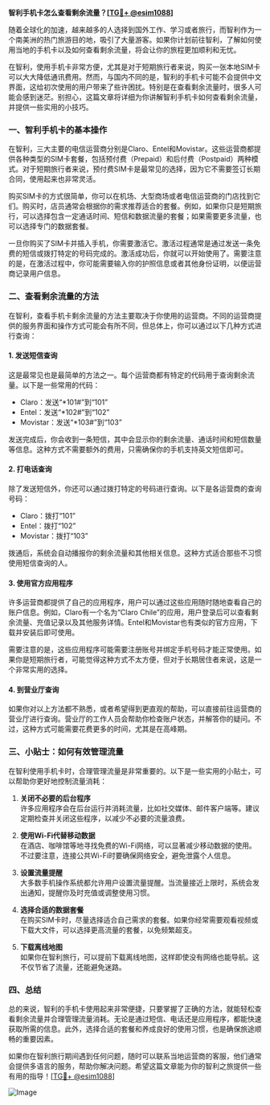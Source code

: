 **智利手机卡怎么查看剩余流量？[[TG💪+ @esim1088](https://t.me/s/esim1088)]**

随着全球化的加速，越来越多的人选择到国外工作、学习或者旅行，而智利作为一个南美洲的热门旅游目的地，吸引了大量游客。如果你计划前往智利，了解如何使用当地的手机卡以及如何查看剩余流量，将会让你的旅程更加顺利和无忧。

在智利，使用手机卡非常方便，尤其是对于短期旅行者来说，购买一张本地SIM卡可以大大降低通讯费用。然而，与国内不同的是，智利的手机卡可能不会提供中文界面，这给初次使用的用户带来了些许困扰。特别是在查看剩余流量时，很多人可能会感到迷茫。别担心，这篇文章将详细为你讲解智利手机卡如何查看剩余流量，并提供一些实用的小技巧。

### 一、智利手机卡的基本操作

在智利，三大主要的电信运营商分别是Claro、Entel和Movistar。这些运营商都提供各种类型的SIM卡套餐，包括预付费（Prepaid）和后付费（Postpaid）两种模式。对于短期旅行者来说，预付费SIM卡是最常见的选择，因为它不需要签订长期合同，使用起来也非常灵活。

购买SIM卡的方式很简单，你可以在机场、大型商场或者电信运营商的门店找到它们。购买时，店员通常会根据你的需求推荐适合的套餐。例如，如果你只是短期旅行，可以选择包含一定通话时间、短信和数据流量的套餐；如果需要更多流量，也可以选择专门的数据套餐。

一旦你购买了SIM卡并插入手机，你需要激活它。激活过程通常是通过发送一条免费的短信或拨打特定的号码完成的。激活成功后，你就可以开始使用了。需要注意的是，在激活过程中，你可能需要输入你的护照信息或者其他身份证明，以便运营商记录用户信息。

### 二、查看剩余流量的方法

在智利，查看手机卡剩余流量的方法主要取决于你使用的运营商。不同的运营商提供的服务界面和操作方式可能会有所不同，但总体上，你可以通过以下几种方式进行查询：

#### 1. 发送短信查询
这是最常见也是最简单的方法之一。每个运营商都有特定的代码用于查询剩余流量。以下是一些常用的代码：

- Claro：发送“*101#”到“101”
- Entel：发送“*102#”到“102”
- Movistar：发送“*103#”到“103”

发送完成后，你会收到一条短信，其中会显示你的剩余流量、通话时间和短信数量等信息。这种方式不需要额外的费用，只需确保你的手机支持英文短信即可。

#### 2. 打电话查询
除了发送短信外，你还可以通过拨打特定的号码进行查询。以下是各运营商的查询号码：

- Claro：拨打“101”
- Entel：拨打“102”
- Movistar：拨打“103”

拨通后，系统会自动播报你的剩余流量和其他相关信息。这种方式适合那些不习惯使用短信查询的人。

#### 3. 使用官方应用程序
许多运营商都提供了自己的应用程序，用户可以通过这些应用随时随地查看自己的账户信息。例如，Claro有一个名为“Claro Chile”的应用，用户登录后可以查看剩余流量、充值记录以及其他服务详情。Entel和Movistar也有类似的官方应用，下载并安装后即可使用。

需要注意的是，这些应用程序可能需要注册账号并绑定手机号码才能正常使用。如果你是短期旅行者，可能觉得这种方式不太方便，但对于长期居住者来说，这是一个非常实用的选择。

#### 4. 到营业厅查询
如果你对以上方法都不熟悉，或者希望得到更直观的帮助，可以直接前往运营商的营业厅进行查询。营业厅的工作人员会帮助你检查账户状态，并解答你的疑问。不过，这种方式可能需要花费更多的时间，尤其是在高峰期。

### 三、小贴士：如何有效管理流量

在智利使用手机卡时，合理管理流量是非常重要的。以下是一些实用的小贴士，可以帮助你更好地控制流量消耗：

1. **关闭不必要的后台程序**  
   许多应用程序会在后台运行并消耗流量，比如社交媒体、邮件客户端等。建议定期检查并关闭这些程序，以减少不必要的流量浪费。

2. **使用Wi-Fi代替移动数据**  
   在酒店、咖啡馆等地寻找免费的Wi-Fi网络，可以显著减少移动数据的使用。不过要注意，连接公共Wi-Fi时要确保网络安全，避免泄露个人信息。

3. **设置流量提醒**  
   大多数手机操作系统都允许用户设置流量提醒。当流量接近上限时，系统会发出通知，提醒你及时充值或调整使用习惯。

4. **选择合适的数据套餐**  
   在购买SIM卡时，尽量选择适合自己需求的套餐。如果你经常需要观看视频或下载大文件，可以选择更高流量的套餐，以免频繁超支。

5. **下载离线地图**  
   如果你在智利旅行，可以提前下载离线地图，这样即使没有网络也能导航。这不仅节省了流量，还能避免迷路。

### 四、总结

总的来说，智利的手机卡使用起来非常便捷，只要掌握了正确的方法，就能轻松查看剩余流量并合理管理流量消耗。无论是通过短信、电话还是应用程序，都能快速获取所需的信息。此外，选择合适的套餐和养成良好的使用习惯，也是确保旅途顺畅的重要因素。

如果你在智利旅行期间遇到任何问题，随时可以联系当地运营商的客服，他们通常会提供多语言的服务，帮助你解决问题。希望这篇文章能为你的智利之旅提供一些有用的指导！[[TG💪+ @esim1088](https://t.me/s/esim1088)]  

![Image](https://i.postimg.cc/4NQfJmqS/Snipaste-2025-05-13-00-14-12.png)